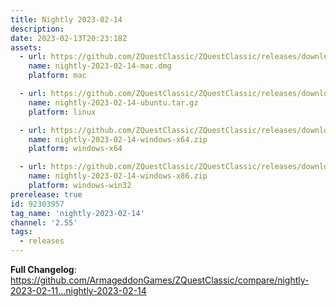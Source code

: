 ```yaml
---
title: Nightly 2023-02-14
description: 
date: 2023-02-13T20:23:18Z
assets: 
  - url: https://github.com/ZQuestClassic/ZQuestClassic/releases/download/nightly-2023-02-14/nightly-2023-02-14-mac.dmg
    name: nightly-2023-02-14-mac.dmg
    platform: mac

  - url: https://github.com/ZQuestClassic/ZQuestClassic/releases/download/nightly-2023-02-14/nightly-2023-02-14-ubuntu.tar.gz
    name: nightly-2023-02-14-ubuntu.tar.gz
    platform: linux

  - url: https://github.com/ZQuestClassic/ZQuestClassic/releases/download/nightly-2023-02-14/nightly-2023-02-14-windows-x64.zip
    name: nightly-2023-02-14-windows-x64.zip
    platform: windows-x64

  - url: https://github.com/ZQuestClassic/ZQuestClassic/releases/download/nightly-2023-02-14/nightly-2023-02-14-windows-x86.zip
    name: nightly-2023-02-14-windows-x86.zip
    platform: windows-win32
prerelease: true
id: 92303957
tag_name: 'nightly-2023-02-14'
channel: '2.55'
tags:
  - releases
---
```


**Full Changelog**: https://github.com/ArmageddonGames/ZQuestClassic/compare/nightly-2023-02-11...nightly-2023-02-14
